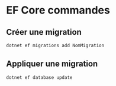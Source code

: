 # EF Core commandes

## Créer une migration

```bash
dotnet ef migrations add NomMigration
```

## Appliquer une migration

```bash
dotnet ef database update
```
